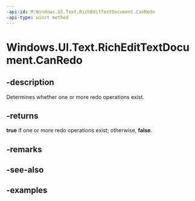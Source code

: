 ```yaml
---
-api-id: M:Windows.UI.Text.RichEditTextDocument.CanRedo
-api-type: winrt method
---
```


<!-- Method syntax.
public bool RichEditTextDocument.CanRedo()
-->

# Windows.UI.Text.RichEditTextDocument.CanRedo


## -description

Determines whether one or more redo operations exist.

## -returns

**true** if one or more redo operations exist; otherwise, **false**.

## -remarks

## -see-also

## -examples

